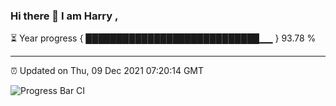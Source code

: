 ### Hi there 👋 I am Harry , 

⏳ Year progress { ████████████████████████████▁▁ } 93.78 %

---

⏰ Updated on Thu, 09 Dec 2021 07:20:14 GMT

![Progress Bar CI](https://github.com/duykhang68/duykhang68/workflows/Progress%20Bar%20CI/badge.svg)
